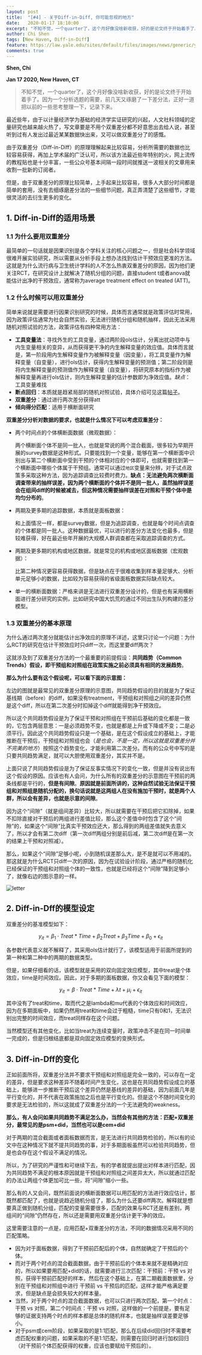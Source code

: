 ```yaml
---
layout: post
title:  "[#4] - 关于Diff-in-Diff, 你可能忽视的地方"
date:   2020-01-17 18:10:00
excerpt: "不知不觉，一个quarter了，这个月好像没啥新收获，好的是论文终于开始着手了。因为一个分析选题的需要，前几天又琢磨了一下差分法，正好一道把以前的一些思考整理一下，记录下来。"
author: Chi Shen
tags: [New Haven, Diff-in-Diff]
feature: https://law.yale.edu/sites/default/files/images/news/generic/yls-tower-generic-1.jpg
comments: true
---
```


**Shen, Chi**

**Jan 17 2020, New Haven, CT**

> 不知不觉，一个quarter了，这个月好像没啥新收获，好的是论文终于开始着手了。因为一个分析选题的需要，前几天又琢磨了一下差分法，正好一道把以前的一些思考整理一下，记录下来。



最近些年，由于以计量经济学为基础的经济学实证研究的兴起，人文社科领域的定量研究也越来越火热了，写文章要是不用个双重差分都不好意思出去给人说，甚至听到过有人发出过最近某某数据快出来，又可以做双重差分了的感慨。



由于双重差分（Diff-in-Diff）的原理理解起来比较容易，分析所需要的数据也比较容易获得，再加上学术届的广泛认可，所以该方法最近些年特别的火，网上流传的教程贴也是十分丰富，一些公众号基本间隔一段时间就推送一波相关的文章用来收割一批新的订阅者。



但是，由于双重差分的原理比较简单，上手起来比较容易，很多人大部分时间都是简单的套用，没有去细琢磨差分法的一些细节问题，真正弄清楚了这些细节，才能很灵活的去衍生更多的变化。



## 1. Diff-in-Diff的适用场景

### 1.1 为什么要用双重差分

最简单的一句话就是因果识别是各个学科关注的核心问题之一，但是社会科学领域很难开展实验研究，所以需要从分析手段上想办法找到估计干预效应更准的方法。这就是为什么流行病与卫生统计学科的人不怎么热衷双重差分的原因，因为他们更关注RCT，在研究设计上就解决了随机分组的问题，直接student t或者anova就能估计出净的干预效应，通常称为average treatment effect on treated (ATT)。



### 1.2 什么时候可以用双重差分

简单来说就是需要进行因果识别研究的时候，具体而言通常就是政策评估时常用，因为政策评估通常为社会自然实验，无法进行随机分组和随机抽样，因此无法采用随机对照试验的方法，政策评估有四种常用方法：

+ **工具变量法**：寻找外生的工具变量，通过两阶段ols估计，分离出扰动项中与内生变量相关的变异，从而获得更干净的内生解释变量的效应值。具体而言就是，第一阶段用内生解释变量作为被解释变量（因变量），将工具变量作为解释变量（自变量），进行ols估计，获得内生解释变量的预测值；第二阶段则是将内生解释变量的预测值作为解释变量（自变量），将研究原本的指标作为被解释变量再进行ols估计，则内生解释变量的估计参数即为净效应值。*缺点*：工具变量难找
+ **断点回归**：本质就是趋紧局部的随机对照试验，具体介绍可见这篇[帖子](https://shumchi.github.io/Step-by-Step-to-do-a-Regression-Discontinuity-analysis/)。
+ **双重差分**：通过进行两次差分获得att
+ **倾向得分匹配**：适用于横断面研究



**双重差分分析对数据的要求，也就是什么情况下可以考虑双重差分：**

+ 两个时间点的个体横断面数据（微观数据）：

  两个横断面个体不是同一批人，也就是常说的两个混合截面，很多较为早期开展的survey数据是这种形式。只要能找到一个变量，能够在第一个横断面中识别出与第二个横断面中受到干预的个体相对应的个体即可，也就需要找到第一个横断面中哪些个体属于干预组。通常可以通过`地区`变量来分辨，对于试点政策多采取这种方法，因为追踪调查比较费时费力。**缺点：无法避免两次横断面调查带来的抽样误差，因为两个横断面的个体并不是同一批人，虽然抽样误差会在组间diff的时候被减去，但这种情况需要抽样误差在对照和干预个体中是均匀分布的**。

+ 两期及更多期的追踪数据，本质就是面板数据：

  和上面情况一样，都是survey数据，但是为追踪调查，也就是每个时间点调查的个体都是同一批人。这种数据最优，可以进行的差分方法变化也最多，但是较难获得，好在最近些年开展的大规模人群调查都在采取追踪调查的方式。

+ 两期及更多期的机构或地区数据，就是常见的机构或地区面板数据（宏观数据）：

  比第二种情况更容易获得数据，但是缺点在于很难收集到样本量足够大、分析单元足够小的数据，比如较为容易获得的省级面板数据实际缺点较大。

+ 单一的横断面数据：严格来讲是无法进行双重差分设计的，但是也有采用横断面进行差分研究的实例，比如研究中国大饥荒的通过不同出生队列构建的差分模型。
  
  

### 1.3 双重差分的基本原理

为什么通过两次差分就能估计出净效应的原理不详述，这里只讨论一个问题：为什么RCT的研究在估计干预效应时只diff一次，而这里要diff两次？



这就涉及到了双重差分方法的一个最重要的前提假设：**共同趋势（Common Trends）假设，即干预组和对照组在政策实施之前必须具有相同的发展趋势**。



**那么为什么要有这个假设呢，可以看下面的示意图：**

左边的图就是最常见的双重差分原理的示意图，共同趋势假设的目的就是为了保证基线期（before）的diff，如果没有treatment，干预组和对照组之间的差异仍然是这个diff，所以在第二次差分时扣掉这个diff就能得到净干预效应。



所以这个共同趋势假设是为了保证干预和对照组在干预前后基础的变化都是一致的，它包含两层意思：一是必须趋势不变，也就是都是上升或下降或不变；二是必须平行。因此这个共同趋势假设只是一个基础，是在这个假设成立的基础上，才能推断在干预后，干预组和对照组也会（*是也会，不是一定，所以这就是双重差分并不完美的地方*）按照这个趋势变化，才能利用第二次差分。而有的公众号中写的是只要共同趋势满足，就可以大胆使用双重差分，其实并不是。



上面只说了共同趋势假设是为了保证反事实情况下的变化一致，但是并没有说出有这个假设的原因。应该也有人会问，为什么所有的双重差分的示意图在干预前的两条线都是平行的，**但是有间隙**。**原因就是前面所讲的，这种自然试验无法保证干预组和对照组是随机分配的，换句话说就是这两组人在没有施加干预时，就是两个人群，所以会有差异，也就是示意的间隙**。



因为这个“间隙”（就是组间差异）比较大，所以就需要在干预后把它扣除掉，如果不扣除直接对干预后的两组进行差值比较，那么这个差值中时包含了这个“间隙”的，如果这个“间隙”比真实干预效应还大，那么得到的两组差值就失去意义了，所以才会有第二次diff（第一次diff两组分别是前后减，第二次diff是在第一次的结果上干预和对照减）。



那么，如果这个“间隙”足够小呢，小到随机误差那么大，是不是就可以不用减的。那这就是为什么RCT只diff一次的原因，因为在试验设计阶段，通过严格的随机化已经保证的干预组和对照组个体的一致性，也就是已经将这个“间隙”降到足够小了，就像右边的图示意的一样。

![letter](https://github.com/shumchi/shumchi.github.io/blob/master/_posts/2020-01-17-M4%20Quarter/Diagram.png?raw=true)



## 2. Diff-in-Dff的模型设定

双重差分的基准模型如下：

$$ y_{it} = \beta_1 \cdot Treat*Time + \beta_2 Treat + \beta_3 Time + \beta_0+ \epsilon_{it} $$  

各参数代表意义就不解释了，其采用ols估计就行了，该模型适用于前面所提到的第一种和第二种中的两期的数据类型。



但是，如果仔细看的话，该模型就是采用的双向固定效应模型，其中treat是个体效应，time是时间效应。因此，对于多期的面板数据，你又会看见下面的模型：

$$ y_{it} = \beta \cdot Treat*Time + \lambda t + \mu_i + \epsilon_{it} $$  

其中没有了treat和time，取而代之是lambda和mu代表的个体效应和时间效应，因为在多期面板中，如果仍然用treat和time会过于粗糙，time只有0和1，无法识别出完整的时间效应，而treat同样存在这个问题。



当然模型还有其他变化，比如当treat为连续变量时，政策冲击不是在同一时间单一完成的，但是归根结底都是双向固定效应模型的变换形式。





## 3. Diff-in-Dff的变化



正如前面所将，双重差分法并不要求干预组和对照组是完全一致的，可以存在一定的差异，但是要求这种差异不随着时间产生变化，这也是在共同趋势假设成立的基础上，能够进一步推断干预后这个差异仍然是基线的差异的基础，因为前面几年是平行变化的，并不代表在政策施加之后也是平行变化的。但是这个不随时间变化的要求是无法检验的，所以这就成了双重差分法的一个无法避免的weakness。



**那么，有人会问如果共同趋势不满足怎么办，当然会有其他的方法：匹配+双重差分，最常见的是psm+did，当然也可以是cem+did**



对于两期的混合截面或者面板数据而言，是无法进行共同趋势检验的，所以有的论文中在这种情况下就不提共同趋势的事，对于多期面板虽然可以检验共同趋势，但是也会存在这个假设不满足的情况。



所以，为了研究的严谨性和可继续下去，有的学者就提出提出对样本进行匹配，因为共同趋势不满足的根本原因就是干预组和对照组之间差异太大，所以就通过匹配的办法让两组个体更加可比一些，将“间隙”缩小一些。



那么有的人又会问，既然前面说的横断面数据可以用匹配的方法进行效应估计，那既然都匹配了，也就是说趋近随机分组了，那么为什么还要diff两次。解释就是想要真正做到随机分组，匹配的变量需要很多，匹配的效果与RCT还是有差别，两组间的“间隙”仍然存在，所以还是需要用双重差分估计更干净的效应。



这里需要注意的一点是，应用匹配+双重差分的方法，不同的数据情况采用不同的匹配策略。

+ 因为对于面板数据，得到了干预前匹配后的个体，自然就确定了干预后的个体。
+ 而对于两个时点的混合截面数据，由于干预前后的个体本来就不是精确对应的，所以如果要用匹配+did的话，就需要进行三次匹配：干预前：干预 vs 对照，获得干预前匹配好的样本，然后在这个基础上，在第二期截面数据里，分别在干预组和对照组中进行 干预前 vs 干预后的匹配，这样才能严格满足要求，但是缺点是会损失较大的样本量。
+ 当然，对于两个时点的混合截面数据，也可以只进行两次匹配，第一个时点：干预 vs 对照，第二个时间点：干预 vs 对照，这样做的一个前提是，要有足够的证据支持两个时点的样本都是总体的随机样本，也就是抽样误差要足够小。
+ 对于psm或cem阶段，如果采取的是1:1匹配，那么在后续did回归时不需要考虑匹配权重的问题，如果采取的不是1:1匹配，则需要在回归时进行加权回归（对干预前个体匹配获得的权重，应该也要赋给干预后的）。


